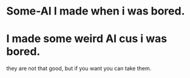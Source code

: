 # Some-AI I made when i was bored.

# I made some weird AI cus i was bored. 
they are not that good, but if you want you can take them.

